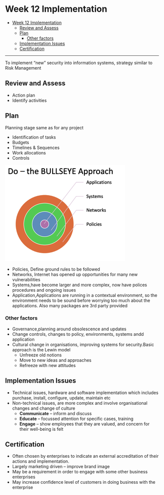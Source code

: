 # Week 12 Implementation

- [Week 12 Implementation](#week-12-implementation)
  - [Review and Assess](#review-and-assess)
  - [Plan](#plan)
    - [Other factors](#other-factors)
  - [Implementation Issues](#implementation-issues)
  - [Certification](#certification)

---

To implement “new” security into information
systems, strategy similar to Risk Management

## Review and Assess

- Action plan
- Identify activities

## Plan

Planning stage same as for any project

- Identification of tasks
- Budgets
- Timelines & Sequences
- Work allocations
- Controls

![bullseye-approach](images/bullseye-approach.png)

- Policies, Define ground rules to be followed
- Networks, Internet has opened up opportunities for many new vulnerabilities
- Systems,have become larger and more complex, now have polices procedures and ongoing issues
- Application,Applications are running in a contextual environment, so the environment needs to be sound before worrying too much about the applications. Also many packages are 3rd party provided

### Other factors

- Governance,planning around obsolescence and updates
- Change controls, changes to policy, environments, systems andd application
- Cultural change in organisations, improving systems for security.Basic approach is the Lewin model
  - Unfreeze old notions
  - Move to new ideas and approaches
  - Refreeze with new attitudes

## Implementation Issues

- Technical issues, hardware and software implementation which includes purchase, install, configure, update, maintain etc
- Non-technical issues, are more complex and involve organisational changes and change of culture
  - **Communicate** – inform and discuss
  - **Educate** – focussed attention for specific cases, training
  - **Engage** – show employees that they are valued, and concern for their well-being is felt

## Certification

- Often chosen by enterprises to indicate an
  external accreditation of their actions and
  implementation.
- Largely marketing driven – improve brand image
- May be a requirement in order to engage with some
  other business enterprises
- May increase confidence level of customers in doing
  business with the enterprise
